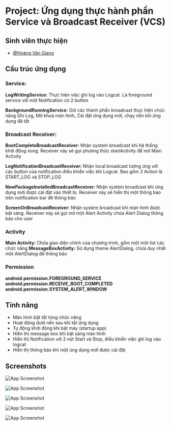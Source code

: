 
# Project: Ứng dụng thực hành phần Service và Broadcast Receiver (VCS)



## Sinh viên thực hiện

- [@Hoàng Văn Giang](https://github.com/HVgiang86/service-broadcast-practice.git)


## Cấu trúc ứng dụng

### Service:

**LogWritingService:** Thực hiện việc ghi log vào Logcat. Là foreground service với một Notification có 2 button

**BackgroundRunningService:** Giữ các thành phần broadcast thực hiện chức năng Ghi Log, Mở khoá màn hình, Cài đặt ứng dụng mới, chạy nền khi ứng dụng đã tắt

### Broadcast Receiver:

**BootCompleteBroadcastReceiver:** Nhận system broadcast khi hệ thống khởi động xong. Receiver này sẽ gọi phương thức startActivity để mở Main Activity

**LogNotificationBroadcastReceiver:** Nhận local broadcast tương ứng với các button của notification điều khiển việc khi Logcat. Bao gồm 2 Action là START_LOG và STOP_LOG

**NewPackageInstalledBroadcastReceiver:** Nhận system broadcast khi ứng dụng mới được cài đặt vào thiết bị. Receiver này sẽ hiển thị một thông báo trên notification bar đê thông báo

**ScreenOnBroadcastReceiver:** Nhận system broadcast khi màn hình được bật sáng. Receiver này sẽ gọi mở một Alert Activity chứa Alert Dialog thông báo cho user

### Activity
**Main Activity:** Chứa giao diện chính của chương trình, gồm một một list các chức năng
**MessageBoxActivity:** Sử dụng theme AlertDialog, chứa duy nhất một AlertDialog để thông báo

### Permission

**android.permission.FOREGROUND_SERVICE**
**android.permission.RECEIVE_BOOT_COMPLETED**
**android.permission.SYSTEM_ALERT_WINDOW**

## Tính năng

- Màn hình bật tắt từng chức năng
- Hoạt động dưới nền sau khi tắt ứng dụng
- Tự động khởi động khi bật máy (startup app)
- Hiển thị message box khi bật sáng màn hình
- Hiển thị Notification với 2 nút Start và Stop, điều khiển việc ghi log vào logcat
- Hiển thị thông báo khi một úng dụng mới được cài đặt


## Screenshots

![App Screenshot](https://i.imgur.com/PXHOZCF.png)

![App Screenshot](https://i.imgur.com/PXbddsz.png)

![App Screenshot](https://i.imgur.com/HHbP1pg.png)

![App Screenshot](https://i.imgur.com/dwoBYqt.png)

![App Screenshot](https://i.imgur.com/xCL2inY.png)

